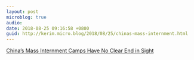 ```yaml
---
layout: post
microblog: true
audio: 
date: 2018-08-25 09:16:58 +0800
guid: http://kerim.micro.blog/2018/08/25/chinas-mass-internment.html
---
```

[China’s Mass Internment Camps Have No Clear End in Sight](https://foreignpolicy.com/2018/08/22/chinas-mass-internment-camps-have-no-clear-end-in-sight/)
